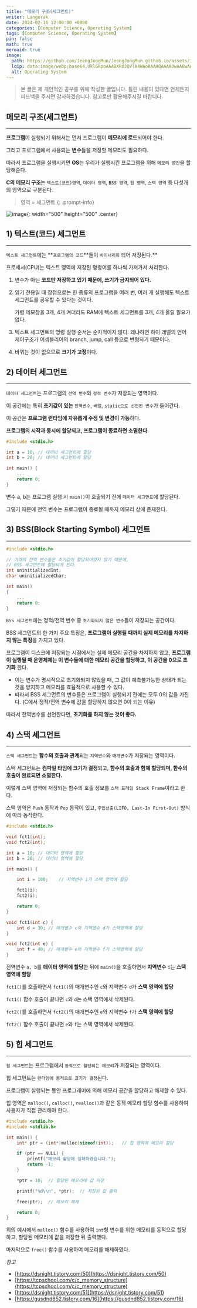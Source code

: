 ```yaml
---
title: "메모리 구조(세그먼트)"
writer: Langerak
date: 2024-02-16 12:00:00 +0800
categories: [Computer Science, Operating System]
tags: [Computer Science, Operating System]
pin: false
math: true
mermaid: true
image:
  path: https://github.com/JeongJongMun/JeongJongMun.github.io/assets/101979073/58450849-e2e2-49a4-a032-cf0c9966de37
  lqip: data:image/webp;base64,UklGRpoAAABXRUJQVlA4WAoAAAAQAAAADwAABwAAQUxQSDIAAAARL0AmbZurmr57yyIiqE8oiG0bejIYEQTgqiDA9vqnsUSI6H+oAERp2HZ65qP/VIAWAFZQOCBCAAAA8AEAnQEqEAAIAAVAfCWkAALp8sF8rgRgAP7o9FDvMCkMde9PK7euH5M1m6VWoDXf2FkP3BqV0ZYbO6NA/VFIAAAA
  alt: Operating System
---
```


> 본 글은 제 개인적인 공부를 위해 작성한 글입니다. 틀린 내용이 있다면 언제든지 피드백을 주시면 감사하겠습니다. 참고로만 활용해주시길 바랍니다.

## 메모리 구조(세그먼트)

---

**프로그램**이 실행되기 위해서는 먼저 프로그램이 **메모리에 로드**되어야 한다.

그리고 프로그램에서 사용되는 **변수**들을 저장할 메모리도 필요하다.

따라서 프로그램을 실행시키면 **OS**는 우리가 실행시킨 프로그램을 위해 `메모리 공간`을 할당해준다.

**C의 메모리 구조**는 `텍스트(코드)영역`, `데이터 영역`, `BSS 영역`, `힙 영역`, `스택 영역` 등 다섯개의 영역으로 구분된다.

> 영역 = 세그먼트 
{: .prompt-info}


![image](https://github.com/JeongJongMun/JeongJongMun.github.io/assets/101979073/3811de0f-a3ff-4015-875a-026f0533dcdc){: width="500" height="500" .center}

## 1) 텍스트(코드) 세그먼트

---

`텍스트 세그먼트`에는 **`프로그램의 코드`**들이 `바이너리화` 되어 저장된다.\*\*

프로세서(CPU)는 텍스트 영역에 저장된 명령어를 하나씩 가져가서 처리한다.

1. 변수가 아닌 **코드만 저장하고 있기 때문에, 쓰기가 금지되어 있다.**
2. 읽기 전용일 때 장점으로는 한 종류의 프로그램을 여러 번, 여러 개 실행해도 텍스트 세그먼트를 공유할 수 있다는 것이다.

   가령 메모장을 3개, 4개 켜더라도 RAM에 텍스트 세그먼트를 3개, 4개 올릴 필요가 없다.

3. 텍스트 세그먼트의 명령 실행 순서는 순차적이지 않다. 왜냐하면 하이 레벨의 언어 제어구조가 어셈블리어의 branch, jump, call 등으로 변형되기 때문이다.
4. 바뀌는 것이 없으므로 **크기가 고정**이다.

## 2) 데이터 세그먼트

---

`데이터 세그먼트`는 프로그램의 `전역 변수`와 `정적 변수`가 저장되는 영역이다.

이 공간에는 특히 **초기값이 있는** `전역변수`, `배열`, `static으로 선언된 변수`가 들어간다.

이 공간은 **프로그램 런타임에 자유롭게 수정 및 변경이 가능**하다.

**프로그램의 시작과 동시에 할당되고, 프로그램이 종료하면 소멸한다.**

```c
#include <stdio.h>

int a = 10;	// 데이터 세그먼트에 할당
int b = 20;	// 데이터 세그먼트에 할당

int main() {
	...
	return 0;
}
```

변수 a, b는 프로그램 실행 시 `main()`이 호출되기 전에 `데이터 세그먼트`에 할당된다.

그렇기 때문에 전역 변수는 프로그램이 종료될 때까지 메모리 상에 존재한다.

## 3) BSS(Block Starting Symbol) 세그먼트

---

```c
#include <stdio.h>

// 아래의 전역 변수들은 초기값이 할당되어있지 않기 떄문에,
// BSS 세그먼트에 할당되게 된다.
int uninitializedInt;
char uninitializedChar;

int main()
{
	...
	return 0;
}
```

`BSS 세그먼트`에는 정적/전역 변수 중 `초기화되지 않은 변수`들이 저장되는 공간이다.

BSS 세그먼트의 한 가지 주요 특징은, **프로그램이 실행될 때까지 실제 메모리를 차지하지 않는 특징**을 가지고 있다.

프로그램이 디스크에 저장되는 시점에서는 실제 메모리 공간을 차지하지 않고, **프로그램이 실행될 때 운영체제는 이 변수들에 대한 메모리 공간을 할당하고, 이 공간을 0으로 초기화** 한다.

- 이는 변수가 명시적으로 초기화되지 않았을 때, 그 값이 예측불가능한 상태가 되는 것을 방지하고 메모리를 효율적으로 사용할 수 있다.
- 따라서 BSS 세그먼트의 변수들은 프로그램이 실행되기 전에는 모두 0의 값을 가진다.
  (C에서 정적/전역 변수에 값을 할당하지 않으면 0이 되는 이유)

따라서 전역변수를 선언한다면, **초기화를 하지 않는 것이 좋다.**

## 4) 스택 세그먼트

---

`스택 세그먼트`는 **함수의 호출과 관계**되는 `지역변수`와 `매개변수`가 저장되는 영역이다.

스택 세그먼트는 **컴파일 타임에 크기가 결정**되고, **함수의 호출과 함께 할당되며, 함수의 호출이 완료되면 소멸한다.**

이렇게 스택 영역에 저장되는 함수의 호출 정보를 `스택 프레임 Stack Frame`이라고 한다.

스택 영역은 `Push` 동작과 `Pop` 동작이 있고, `후입선출(LIFO, Last-In First-Out)` 방식에 따라 동작한다.

```c
#include <stdio.h>

void fct1(int);
void fct2(int);

int a = 10;	// 데이터 영역에 할당
int b = 20;	// 데이터 영역에 할당

int main() {

	int i = 100;	// 지역변수 i가 스택 영역에 할당

	fct1(i);
	fct2(i);

	return 0;
}

void fct1(int c) {
	int d = 30;	// 매개변수 c와 지역변수 d가 스택영역에 할당
}

void fct2(int e) {
	int f = 40;	// 매개변수 e와 지역변수 f가 스택영역에 할당
}
```

전역변수 `a, b`를 **데이터 영역에 할당**한 뒤에 `main()`을 호출하면서 **지역변수** `i`는 **스택 영역에 할당**

`fct1()`를 호출하면서 `fct1()`의 매개변수인 `c`와 지역변수 `d`가 **스택 영역에 할당**

`fct1()` 함수 호출이 끝나면 `c`와 `d`는 스택 영역에서 삭제된다.

`fct2()`를 호출하면서 `fct2()`의 매개변수인 `e`와 지역변수 `f`가 **스택 영역에 할당**

`fct2()` 함수 호출이 끝나면 `e`와 `f`는 스택 영역에서 삭제된다.

## 5) 힙 세그먼트

---

`힙 세그먼트`는 프로그램에서 `동적으로 할당되는 메모리`가 저장되는 영역이다.

힙 세그먼트는 `런타임에 동적으로 크기가 결정`된다.

프로그램이 실행되는 동안 프로그래머에 의해 메모리 공간을 할당하고 해제할 수 있다.

힙 영역은 `malloc()`, `calloc()`, `realloc()`과 같은 동적 메모리 할당 함수를 사용하여 사용자가 직접 관리해야 한다.

```c
#include <stdio.h>
#include <stdlib.h>

int main() {
	int* ptr = (int*)malloc(sizeof(int));	// 힙 영역에 메모리 할당

	if (ptr == NULL) {
		printf("메모리 할당에 실패하였습니다.");
		return -1;
	}

	*ptr = 10;	// 할당된 메모리에 값 저장

	printf("%d\\n", *ptr);	// 저장된 값 출력

	free(ptr);	// 메모리 해제

	return 0;
}

```

위의 예시에서 `malloc()` 함수를 사용하여 `int`형 변수를 위한 메모리를 동적으로 할당하고, 할당된 메모리에 값을 저장한 뒤 출력했다.

마지막으로 `free()` 함수를 사용하여 메모리를 해제하였다.
<br/>

_참고_

- [https://dsnight.tistory.com/50](https://dsnight.tistory.com/50)
- [https://tcpschool.com/c/c_memory_structure](https://tcpschool.com/c/c_memory_structure)
- [https://dsnight.tistory.com/51](https://dsnight.tistory.com/51)
- [https://gusdnd852.tistory.com/16](https://gusdnd852.tistory.com/16)
